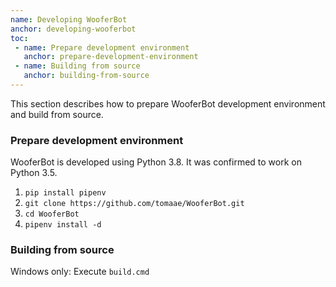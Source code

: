 ```yaml
---
name: Developing WooferBot
anchor: developing-wooferbot
toc: 
 - name: Prepare development environment
   anchor: prepare-development-environment
 - name: Building from source
   anchor: building-from-source
---
```

This section describes how to prepare WooferBot development environment and build from source.

### Prepare development environment
WooferBot is developed using Python 3.8. It was confirmed to work on Python 3.5.
1. `pip install pipenv`
2. `git clone https://github.com/tomaae/WooferBot.git`
3. `cd WooferBot`
4. `pipenv install -d`


### Building from source
Windows only: Execute `build.cmd`
